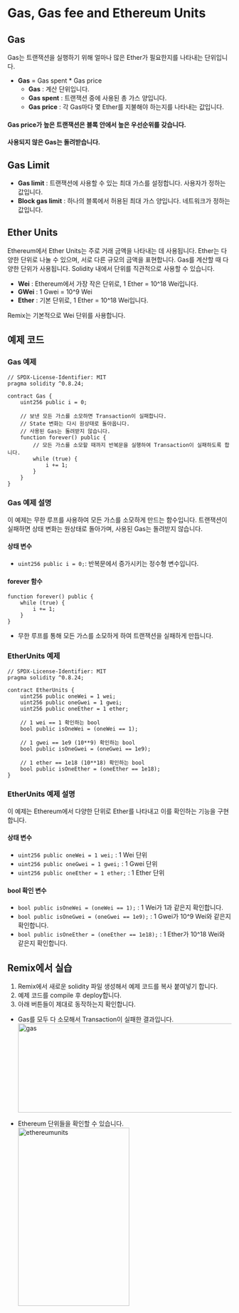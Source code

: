 # Gas, Gas fee and Ethereum Units

## Gas
Gas는 트랜잭션을 실행하기 위해 얼마나 많은 Ether가 필요한지를 나타내는 단위입니다.
- **Gas** = Gas spent * Gas price
    - **Gas** : 계산 단위입니다.
    - **Gas spent** : 트랜잭션 중에 사용된 총 가스 양입니다.
    - **Gas price** : 각 Gas마다 몇 Ether를 지불해야 하는지를 나타내는 값입니다.

#### Gas price가 높은 트랜잭션은 블록 안에서 높은 우선순위를 갖습니다.
#### 사용되지 않은 Gas는 돌려받습니다.

## Gas Limit
- **Gas limit** : 트랜잭션에 사용할 수 있는 최대 가스를 설정합니다. 사용자가 정하는 값입니다.
- **Block gas limit** : 하나의 블록에서 허용된 최대 가스 양입니다. 네트워크가 정하는 값입니다.

## Ether Units
Ethereum에서 Ether Units는 주로 거래 금액을 나타내는 데 사용됩니다. Ether는 다양한 단위로 나눌 수 있으며, 서로 다른 규모의 금액을 표현합니다. Gas를 계산할 때 다양한 단위가 사용됩니다. Solidity 내에서 단위를 직관적으로 사용할 수 있습니다.
- **Wei** : Ethereum에서 가장 작은 단위로, 1 Ether = 10^18 Wei입니다.
- **GWei** : 1 Gwei = 10^9 Wei
- **Ether** : 기본 단위로, 1 Ether = 10^18 Wei입니다.<br>

Remix는 기본적으로 Wei 단위를 사용합니다.

## 예제 코드

### Gas 예제
```solidity
// SPDX-License-Identifier: MIT
pragma solidity ^0.8.24;

contract Gas {
    uint256 public i = 0;

    // 보낸 모든 가스를 소모하면 Transaction이 실패합니다. 
    // State 변화는 다시 원상태로 돌아옵니다. 
    // 사용된 Gas는 돌려받지 않습니다.
    function forever() public {
        // 모든 가스를 소모할 때까지 반복문을 실행하여 Transaction이 실패하도록 합니다.
        while (true) {
            i += 1;
        }
    }
}
```

### Gas 예제 설명
이 예제는 무한 루프를 사용하여 모든 가스를 소모하게 만드는 함수입니다. 트랜잭션이 실패하면 상태 변화는 원상태로 돌아가며, 사용된 Gas는 돌려받지 않습니다.

#### 상태 변수
- `uint256 public i = 0;`: 반복문에서 증가시키는 정수형 변수입니다.

#### forever 함수
```solidity
function forever() public {
    while (true) {
        i += 1;
    }
}
```
- 무한 루프를 통해 모든 가스를 소모하게 하여 트랜잭션을 실패하게 만듭니다.

### EtherUnits 예제
```solidity
// SPDX-License-Identifier: MIT
pragma solidity ^0.8.24;

contract EtherUnits {
    uint256 public oneWei = 1 wei;
    uint256 public oneGwei = 1 gwei;
    uint256 public oneEther = 1 ether;

    // 1 wei == 1 확인하는 bool
    bool public isOneWei = (oneWei == 1);

    // 1 gwei == 1e9 (10**9) 확인하는 bool
    bool public isOneGwei = (oneGwei == 1e9);

    // 1 ether == 1e18 (10**18) 확인하는 bool
    bool public isOneEther = (oneEther == 1e18);
}
```

### EtherUnits 예제 설명
이 예제는 Ethereum에서 다양한 단위로 Ether를 나타내고 이를 확인하는 기능을 구현합니다.

#### 상태 변수
- `uint256 public oneWei = 1 wei;` : 1 Wei 단위
- `uint256 public oneGwei = 1 gwei;` : 1 Gwei 단위
- `uint256 public oneEther = 1 ether;` : 1 Ether 단위

#### bool 확인 변수
- `bool public isOneWei = (oneWei == 1);` : 1 Wei가 1과 같은지 확인합니다.
- `bool public isOneGwei = (oneGwei == 1e9);` : 1 Gwei가 10^9 Wei와 같은지 확인합니다.
- `bool public isOneEther = (oneEther == 1e18);` : 1 Ether가 10^18 Wei와 같은지 확인합니다.

## Remix에서 실습 
1. Remix에서 새로운 solidity 파일 생성해서 예제 코드를 복사 붙여넣기 합니다.
2. 예제 코드를 compile 후 deploy합니다.
3. 아래 버튼들이 제대로 동작하는지 확인합니다.

- Gas를 모두 다 소모해서 Transaction이 실패한 결과입니다.<br>
<img src= "https://github.com/Joon2000/Solidity-modules/blob/ade08c61928fa828413fb7b2a82fbfc1daa2af8f/images/ethereumunits/Gas.png" width="1000px" height="200px" 
  title="gas" alt="gas"><br/>

- Ethereum 단위들을 확인할 수 있습니다. <br>
<img src= "https://github.com/Joon2000/Solidity-modules/blob/ade08c61928fa828413fb7b2a82fbfc1daa2af8f/images/ethereumunits/EthereumUnits.png" width="250px" height="400px" 
  title="ethereumunits" alt="ethereumunits"><br/>
